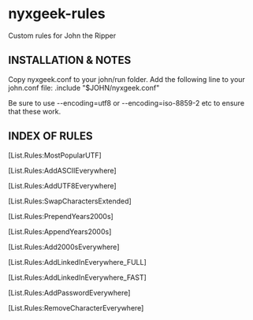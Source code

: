 # nyxgeek-rules
Custom rules for John the Ripper

INSTALLATION & NOTES
------------------------------------
Copy nyxgeek.conf to your john/run folder. Add the following line to your john.conf file:
.include "$JOHN/nyxgeek.conf"

Be sure to use --encoding=utf8 or --encoding=iso-8859-2 etc to ensure that these work.

INDEX OF RULES
-------------------------------------
[List.Rules:MostPopularUTF]

[List.Rules:AddASCIIEverywhere]

[List.Rules:AddUTF8Everywhere]

[List.Rules:SwapCharactersExtended]

[List.Rules:PrependYears2000s]

[List.Rules:AppendYears2000s]

[List.Rules:Add2000sEverywhere]

[List.Rules:AddLinkedInEverywhere_FULL]

[List.Rules:AddLinkedInEverywhere_FAST]

[List.Rules:AddPasswordEverywhere]

[List.Rules:RemoveCharacterEverywhere]
